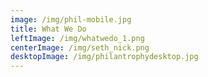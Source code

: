 ```yaml
---
image: /img/phil-mobile.jpg
title: What We Do
leftImage: /img/whatwedo_1.png
centerImage: /img/seth_nick.png
desktopImage: /img/philantrophydesktop.jpg
---
```

